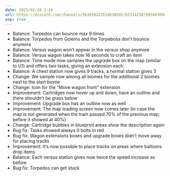 ```yaml
---
date: 2025/02/28 2:26
url: https://discord.com/channels/563650322518638592/623142507995463690/1344722449111056446
exp: true
---
```

- Balance: Torpedos can bounce max 9 times
- Balance: Torpedos from Golems and the Torpeboss don’t bounce anymore
- Balance: Versus wagon won’t appear in the versus shop anymore
- Balance: Versus wagon takes now 16 seconds to craft an item
- Balance: Time mode now samples the upgrade box on the map (similar to U1) and offers two tasks, giving an extension each.
- Balance: A chest station now gives 9 tracks, a normal station gives 3
- Change: We sample now among all biomes for the additional 2 biomes next to the start biome
- Change: Icon for the “Move wagon front” extension
- Improvement: Cartridges now hover up and down, have an outline and there shouldn’t be grass below
- Improvement: Upgrade box has an outline now as well
- Improvement: The map loading screen now comes later (in case the map is not generated when the train passed 70% of the previous map; before it showed at 40%)
- Change: Cartridge bubbles in blueprint areas show the description again
- Bug fix: Tasks showed always 0 bolts in red
- Bug fix: Wagon extensions boxes and upgrade boxes didn’t move away for placing tracks
- Improvement: It’s now possible to place tracks on areas where balloons drop items
- Balance: Each versus station gives now twice the speed increase as before
- Bug fix: Torpedos can get stuck